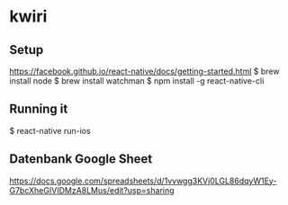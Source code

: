 # kwiri

## Setup

https://facebook.github.io/react-native/docs/getting-started.html
$ brew install node
$ brew install watchman
$ npm install -g react-native-cli

## Running it
$ react-native run-ios

## Datenbank Google Sheet

https://docs.google.com/spreadsheets/d/1vvwgg3KVj0LGL86dqyW1Ey-G7bcXheGIVIDMzA8LMus/edit?usp=sharing
